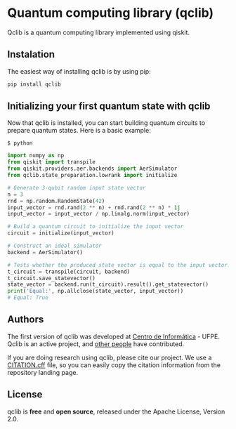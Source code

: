 # Quantum computing library (qclib)

Qclib is a quantum computing library implemented using qiskit.

## Instalation
The easiest way of installing qclib is by using pip:

```python
pip install qclib
``` 

## Initializing your first quantum state with qclib
Now that qclib is installed, you can start building quantum circuits to prepare quantum states. Here is a basic example:

```
$ python
```

```python
import numpy as np
from qiskit import transpile
from qiskit.providers.aer.backends import AerSimulator
from qclib.state_preparation.lowrank import initialize

# Generate 3-qubit random input state vector
n = 3
rnd = np.random.RandomState(42)
input_vector = rnd.rand(2 ** n) + rnd.rand(2 ** n) * 1j
input_vector = input_vector / np.linalg.norm(input_vector)

# Build a quantum circuit to initialize the input vector
circuit = initialize(input_vector)

# Construct an ideal simulator
backend = AerSimulator()

# Tests whether the produced state vector is equal to the input vector.
t_circuit = transpile(circuit, backend)
t_circuit.save_statevector()
state_vector = backend.run(t_circuit).result().get_statevector()
print('Equal:', np.allclose(state_vector, input_vector))
# Equal: True
```

## Authors

The first version of qclib was developed at [Centro de Informática](https://portal.cin.ufpe.br) - UFPE.
Qclib is an active project, and [other people](https://github.com/qclib/qclib/graphs/contributors) have contributed.

If you are doing research using qclib, please cite our project.
We use a [CITATION.cff](https://citation-file-format.github.io/) file, so you can easily copy the citation 
information from the repository landing page.

## License

qclib is **free** and **open source**, released under the Apache License, Version 2.0.